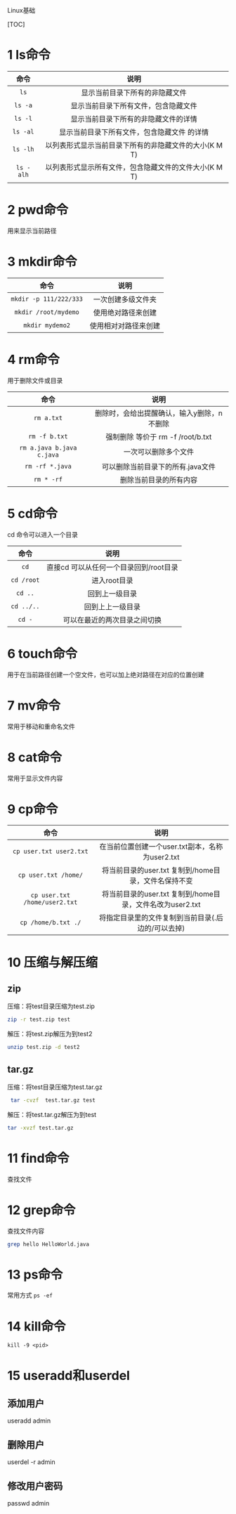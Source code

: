 Linux基础

[TOC]

# 1 ls命令

| 命令 | 说明 |
| :--: | :--: |
|`ls`|显示当前目录下所有的非隐藏文件|
|`ls -a`|显示当前目录下所有文件，包含隐藏文件|
|`ls -l`|显示当前目录下所有的非隐藏文件的详情|
|`ls -al`|显示当前目录下所有文件，包含隐藏文件 的详情|
|`ls -lh`|以列表形式显示当前目录下所有的非隐藏文件的大小(K  M  T)|
|`ls -alh`|以列表形式显示所有文件，包含隐藏文件的文件大小(K M T)|

# 2 pwd命令

用来显示当前路径

# 3 mkdir命令

| 命令 | 说明 |
| :--: | :--: |
|`mkdir -p 111/222/333`|一次创建多级文件夹|
|`mkdir /root/mydemo`|使用绝对路径来创建|
|`mkdir mydemo2`|使用相对对路径来创建|

# 4 rm命令

用于删除文件或目录

| 命令 | 说明 |
| :--: | :--: |
|`rm a.txt`|删除时，会给出提醒确认，输入y删除，n不删除|
|`rm -f b.txt`|强制删除 等价于 rm -f /root/b.txt|
|`rm a.java b.java c.java`|一次可以删除多个文件|
|`rm -rf *.java`|可以删除当前目录下的所有.java文件|
|`rm * -rf`|删除当前目录的所有内容|

# 5 cd命令
   cd 命令可以进入一个目录

| 命令 | 说明 |
| :--: | :--: |
|`cd`|直接cd 可以从任何一个目录回到/root目录|
|`cd /root`|进入root目录|
|`cd ..`|回到上一级目录|
|`cd ../..`|回到上上一级目录|
|`cd -`|可以在最近的两次目录之间切换|

# 6 touch命令

用于在当前路径创建一个空文件，也可以加上绝对路径在对应的位置创建

# 7 mv命令

常用于移动和重命名文件

# 8 cat命令

常用于显示文件内容

# 9 cp命令

| 命令 | 说明 |
| :--: | :--: |
|`cp user.txt user2.txt`|在当前位置创建一个user.txt副本，名称为user2.txt|
|`cp user.txt /home/`|将当前目录的user.txt 复制到/home目录，文件名保持不变|
|`cp user.txt /home/user2.txt`|将当前目录的user.txt 复制到/home目录，文件名改为user2.txt|
|`cp /home/b.txt ./`|将指定目录里的文件复制到当前目录(.后边的/可以去掉)|

# 10 压缩与解压缩

## zip

压缩：将test目录压缩为test.zip

```bash
zip -r test.zip test
```

解压：将test.zip解压为到test2

```bash
unzip test.zip -d test2
```

## tar.gz

压缩：将test目录压缩为test.tar.gz

```bash
 tar -cvzf  test.tar.gz test
```

解压：将test.tar.gz解压为到test

```bash
tar -xvzf test.tar.gz
```

# 11 find命令

查找文件

# 12 grep命令

查找文件内容

```bash
grep hello HelloWorld.java
```

# 13 ps命令

常用方式 `ps -ef`

# 14 kill命令

`kill -9 <pid>`

# 15 useradd和userdel

## 添加用户

useradd admin

## 删除用户

userdel -r admin

## 修改用户密码

passwd admin